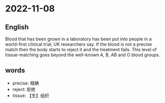 # 2022-11-08

## English
Blood that has been grown in a laboratory
has been put into people in a world-first
clinical trial, UK researchers say.
If the blood is not a precise match then the
body starts to reject it and the treatment fails.
This level of tissue-matching goes beyond the 
well-known A, B, AB and O blood groups.

## words
* precise: 精确
* reject: 拒绝
* tissue: 【生】组织
